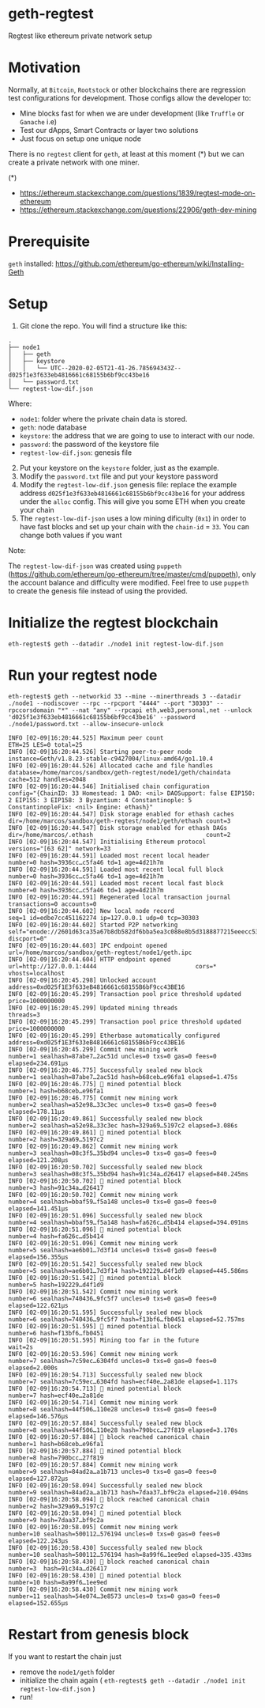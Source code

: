 # geth-regtest
Regtest like ethereum private network setup


# Motivation 

Normally, at `Bitcoin`, `Rootstock` or other blockchains there are regression test configurations for development. Those configs allow the developer to:

- Mine blocks fast for when we are under development (like `Truffle` or `Ganache` i.e) 
- Test our dApps, Smart Contracts or layer two solutions
- Just focus on setup one unique node

There is no `regtest` client for `geth`, at least at this moment (*) but we can create a private network with one miner. 

(*)
- https://ethereum.stackexchange.com/questions/1839/regtest-mode-on-ethereum
- https://ethereum.stackexchange.com/questions/22906/geth-dev-mining



# Prerequisite

`geth` installed: https://github.com/ethereum/go-ethereum/wiki/Installing-Geth



# Setup

1. Git clone the repo. You will find a structure like this: 

```
.
├── node1
│   ├── geth
│   ├── keystore
│   │   └── UTC--2020-02-05T21-41-26.785694343Z--d025f1e3f633eb4816661c68155b6bf9cc43be16
│   └── password.txt
└── regtest-low-dif.json

```

Where: 

- `node1`: folder where the private chain data is stored. 
- `geth`: node database
- `keystore`: the address that we are going to use to interact with our node.
- `password`: the password of the keystore file
- `regtest-low-dif.json`: genesis file

2. Put your keystore on the `keystore` folder, just as the example. 
3. Modify the `password.txt` file and put your keystore password
4. Modify the `regtest-low-dif.json` genesis file: replace the example address `d025f1e3f633eb4816661c68155b6bf9cc43be16` for your address under the `alloc` config. This will give you some ETH when you create your chain
5. The `regtest-low-dif-json` uses a low mining dificulty (`0x1`) in order to have fast blocks and set up your chain with the `chain-id` = `33`. You can change both values if you want

Note: 

The `regtest-low-dif-json` was created using `puppeth` (https://github.com/ethereum/go-ethereum/tree/master/cmd/puppeth), only the account balance and difficulty were modified. Feel free to use `puppeth` to create the genesis file instead of using the provided.


# Initialize the regtest blockchain 

`eth-regtest$ geth --datadir ./node1 init regtest-low-dif.json`

# Run your regtest node

`eth-regtest$ geth --networkid 33 --mine --minerthreads 3 --datadir ./node1 --nodiscover --rpc --rpcport "4444" --port "30303" --rpccorsdomain "*" --nat "any" --rpcapi eth,web3,personal,net --unlock 'd025f1e3f633eb4816661c68155b6bf9cc43be16' --password ./node1/password.txt --allow-insecure-unlock`


```
INFO [02-09|16:20:44.525] Maximum peer count                       ETH=25 LES=0 total=25
INFO [02-09|16:20:44.526] Starting peer-to-peer node               instance=Geth/v1.8.23-stable-c9427004/linux-amd64/go1.10.4
INFO [02-09|16:20:44.526] Allocated cache and file handles         database=/home/marcos/sandbox/geth-regtest/node1/geth/chaindata cache=512 handles=2048
INFO [02-09|16:20:44.546] Initialised chain configuration          config="{ChainID: 33 Homestead: 1 DAO: <nil> DAOSupport: false EIP150: 2 EIP155: 3 EIP158: 3 Byzantium: 4 Constantinople: 5  ConstantinopleFix: <nil> Engine: ethash}"
INFO [02-09|16:20:44.547] Disk storage enabled for ethash caches   dir=/home/marcos/sandbox/geth-regtest/node1/geth/ethash count=3
INFO [02-09|16:20:44.547] Disk storage enabled for ethash DAGs     dir=/home/marcos/.ethash                                count=2
INFO [02-09|16:20:44.547] Initialising Ethereum protocol           versions="[63 62]" network=33
INFO [02-09|16:20:44.591] Loaded most recent local header          number=0 hash=3936cc…c5fa46 td=1 age=4d21h7m
INFO [02-09|16:20:44.591] Loaded most recent local full block      number=0 hash=3936cc…c5fa46 td=1 age=4d21h7m
INFO [02-09|16:20:44.591] Loaded most recent local fast block      number=0 hash=3936cc…c5fa46 td=1 age=4d21h7m
INFO [02-09|16:20:44.591] Regenerated local transaction journal    transactions=0 accounts=0
INFO [02-09|16:20:44.602] New local node record                    seq=1 id=edbe7cc451162274 ip=127.0.0.1 udp=0 tcp=30303
INFO [02-09|16:20:44.602] Started P2P networking                   self="enode://2601d63ca35a67b8db582df6bba5ea3c088e8b5d3188877215eeecc53f86ab0bddb3de2b81eb8ba5c58a90e62eadbc6516bc08120f427c1bd262981d498be997@127.0.0.1:30303?discport=0"
INFO [02-09|16:20:44.603] IPC endpoint opened                      url=/home/marcos/sandbox/geth-regtest/node1/geth.ipc
INFO [02-09|16:20:44.604] HTTP endpoint opened                     url=http://127.0.0.1:4444                            cors=* vhosts=localhost
INFO [02-09|16:20:45.298] Unlocked account                         address=0xd025f1E3f633eB4816661c68155B6bF9cc43BE16
INFO [02-09|16:20:45.299] Transaction pool price threshold updated price=1000000000
INFO [02-09|16:20:45.299] Updated mining threads                   threads=3
INFO [02-09|16:20:45.299] Transaction pool price threshold updated price=1000000000
INFO [02-09|16:20:45.299] Etherbase automatically configured       address=0xd025f1E3f633eB4816661c68155B6bF9cc43BE16
INFO [02-09|16:20:45.299] Commit new mining work                   number=1 sealhash=87abe7…2ac51d uncles=0 txs=0 gas=0 fees=0 elapsed=234.691µs
INFO [02-09|16:20:46.775] Successfully sealed new block            number=1 sealhash=87abe7…2ac51d hash=b68ceb…e96fa1 elapsed=1.475s
INFO [02-09|16:20:46.775] 🔨 mined potential block                  number=1 hash=b68ceb…e96fa1
INFO [02-09|16:20:46.775] Commit new mining work                   number=2 sealhash=a52e98…33c3ec uncles=0 txs=0 gas=0 fees=0 elapsed=178.11µs
INFO [02-09|16:20:49.861] Successfully sealed new block            number=2 sealhash=a52e98…33c3ec hash=329a69…5197c2 elapsed=3.086s
INFO [02-09|16:20:49.861] 🔨 mined potential block                  number=2 hash=329a69…5197c2
INFO [02-09|16:20:49.862] Commit new mining work                   number=3 sealhash=08c3f5…35bd94 uncles=0 txs=0 gas=0 fees=0 elapsed=121.208µs
INFO [02-09|16:20:50.702] Successfully sealed new block            number=3 sealhash=08c3f5…35bd94 hash=91c34a…d26417 elapsed=840.245ms
INFO [02-09|16:20:50.702] 🔨 mined potential block                  number=3 hash=91c34a…d26417
INFO [02-09|16:20:50.702] Commit new mining work                   number=4 sealhash=bbaf59…f5a148 uncles=0 txs=0 gas=0 fees=0 elapsed=141.451µs
INFO [02-09|16:20:51.096] Successfully sealed new block            number=4 sealhash=bbaf59…f5a148 hash=fa626c…d5b414 elapsed=394.091ms
INFO [02-09|16:20:51.096] 🔨 mined potential block                  number=4 hash=fa626c…d5b414
INFO [02-09|16:20:51.096] Commit new mining work                   number=5 sealhash=ae6b01…7d3f14 uncles=0 txs=0 gas=0 fees=0 elapsed=156.355µs
INFO [02-09|16:20:51.542] Successfully sealed new block            number=5 sealhash=ae6b01…7d3f14 hash=192229…d4f1d9 elapsed=445.586ms
INFO [02-09|16:20:51.542] 🔨 mined potential block                  number=5 hash=192229…d4f1d9
INFO [02-09|16:20:51.542] Commit new mining work                   number=6 sealhash=740436…9fc5f7 uncles=0 txs=0 gas=0 fees=0 elapsed=122.621µs
INFO [02-09|16:20:51.595] Successfully sealed new block            number=6 sealhash=740436…9fc5f7 hash=f13bf6…fb0451 elapsed=52.757ms
INFO [02-09|16:20:51.595] 🔨 mined potential block                  number=6 hash=f13bf6…fb0451
INFO [02-09|16:20:51.595] Mining too far in the future             wait=2s
INFO [02-09|16:20:53.596] Commit new mining work                   number=7 sealhash=7c59ec…6304fd uncles=0 txs=0 gas=0 fees=0 elapsed=2.000s
INFO [02-09|16:20:54.713] Successfully sealed new block            number=7 sealhash=7c59ec…6304fd hash=ecf40e…2a81de elapsed=1.117s
INFO [02-09|16:20:54.713] 🔨 mined potential block                  number=7 hash=ecf40e…2a81de
INFO [02-09|16:20:54.714] Commit new mining work                   number=8 sealhash=44f506…110e28 uncles=0 txs=0 gas=0 fees=0 elapsed=146.576µs
INFO [02-09|16:20:57.884] Successfully sealed new block            number=8 sealhash=44f506…110e28 hash=790bcc…27f819 elapsed=3.170s
INFO [02-09|16:20:57.884] 🔗 block reached canonical chain          number=1 hash=b68ceb…e96fa1
INFO [02-09|16:20:57.884] 🔨 mined potential block                  number=8 hash=790bcc…27f819
INFO [02-09|16:20:57.884] Commit new mining work                   number=9 sealhash=84ad2a…a1b713 uncles=0 txs=0 gas=0 fees=0 elapsed=127.872µs
INFO [02-09|16:20:58.094] Successfully sealed new block            number=9 sealhash=84ad2a…a1b713 hash=7daa37…bf9c2a elapsed=210.094ms
INFO [02-09|16:20:58.094] 🔗 block reached canonical chain          number=2 hash=329a69…5197c2
INFO [02-09|16:20:58.094] 🔨 mined potential block                  number=9 hash=7daa37…bf9c2a
INFO [02-09|16:20:58.095] Commit new mining work                   number=10 sealhash=500112…576194 uncles=0 txs=0 gas=0 fees=0 elapsed=122.243µs
INFO [02-09|16:20:58.430] Successfully sealed new block            number=10 sealhash=500112…576194 hash=8a99f6…1ee9ed elapsed=335.433ms
INFO [02-09|16:20:58.430] 🔗 block reached canonical chain          number=3  hash=91c34a…d26417
INFO [02-09|16:20:58.430] 🔨 mined potential block                  number=10 hash=8a99f6…1ee9ed
INFO [02-09|16:20:58.430] Commit new mining work                   number=11 sealhash=54e074…3e8573 uncles=0 txs=0 gas=0 fees=0 elapsed=152.655µs

```


# Restart from genesis block 

If you want to restart the chain just

- remove the `node1/geth` folder
- initialize the chain again ( `eth-regtest$ geth --datadir ./node1 init regtest-low-dif.json` )
- run! 


